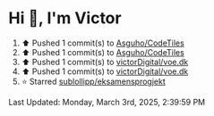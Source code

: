 <h1>Hi 👋, I'm Victor </h1>

<!--RECENT_ACTIVITY:start-->
1. ⬆️ Pushed 1 commit(s) to [Asguho/CodeTiles](https://github.com/Asguho/CodeTiles)<br>
2. ⬆️ Pushed 1 commit(s) to [Asguho/CodeTiles](https://github.com/Asguho/CodeTiles)<br>
3. ⬆️ Pushed 1 commit(s) to [victorDigital/voe.dk](https://github.com/victorDigital/voe.dk)<br>
4. ⬆️ Pushed 1 commit(s) to [victorDigital/voe.dk](https://github.com/victorDigital/voe.dk)<br>
5. ⭐ Starred [sublollipp/eksamensprogjekt](https://github.com/sublollipp/eksamensprogjekt)<br>
<!--RECENT_ACTIVITY:end-->

<!--RECENT_ACTIVITY:last_update-->
Last Updated: Monday, March 3rd, 2025, 2:39:59 PM
<!--RECENT_ACTIVITY:last_update_end-->
